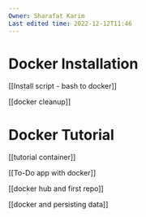 ```yaml
---
Owner: Sharafat Karim
Last edited time: 2022-12-12T11:46
---
```

# Docker Installation

[[Install script - bash to docker]]

[[docker cleanup]]

# Docker Tutorial

[[tutorial container]]

[[To-Do app with docker]]

[[docker hub and first repo]]

[[docker and persisting data]]